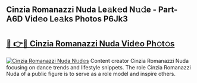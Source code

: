 ## Cinzia Romanazzi Nuda Le𝚊k𝚎d N𝚞𝚍e - Part-A6D Vid𝚎o Le𝚊ks Photos P6Jk3

# <h2><a href="http://fbdyhxv.evod.top/?m=Cinzia+Romanazzi+Nuda">🔗 👉🔴 Cinzia Romanazzi Nuda Vid𝚎o Ph𝚘t𝚘s</a></h2>

[![Cinzia Romanazzi Nuda N𝚞d𝚎s](https://i.imgur.com/8V9OHl7.gif)](http://fbdyhxv.evod.top/?m=Cinzia+Romanazzi+Nuda)
Content creator Cinzia Romanazzi Nuda focusing on dance trends and lifestyle snippets. The role Cinzia Romanazzi Nuda of a public figure is to serve as a role model and inspire others. 
